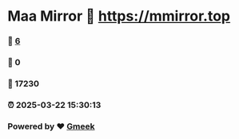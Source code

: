 # Maa Mirror :link: https://mmirror.top 
### :page_facing_up: [6](https://mmirror.top/tag.html) 
### :speech_balloon: 0 
### :hibiscus: 17230 
### :alarm_clock: 2025-03-22 15:30:13 
### Powered by :heart: [Gmeek](https://github.com/Meekdai/Gmeek)
